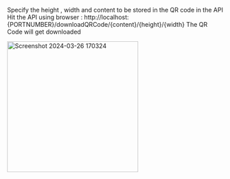Specify the height , width and content to be stored in the QR code in the API
Hit the API using browser : http://localhost:{PORTNUMBER}/downloadQRCode/{content}/{height}/{width}
The QR Code will get downloaded


<img width="305" alt="Screenshot 2024-03-26 170324" src="https://github.com/user-attachments/assets/6108b8de-8eaa-41c0-8770-a8bd6b67a14a">
